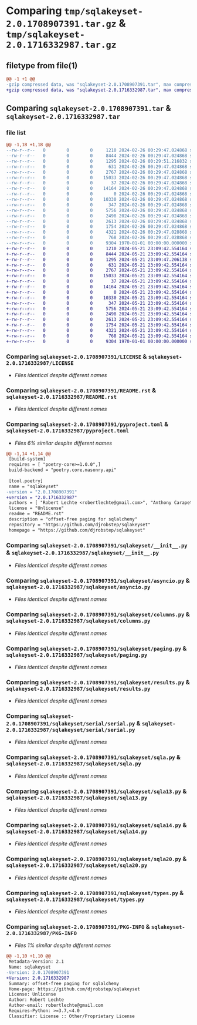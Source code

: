 # Comparing `tmp/sqlakeyset-2.0.1708907391.tar.gz` & `tmp/sqlakeyset-2.0.1716332987.tar.gz`

## filetype from file(1)

```diff
@@ -1 +1 @@
-gzip compressed data, was "sqlakeyset-2.0.1708907391.tar", max compression
+gzip compressed data, was "sqlakeyset-2.0.1716332987.tar", max compression
```

## Comparing `sqlakeyset-2.0.1708907391.tar` & `sqlakeyset-2.0.1716332987.tar`

### file list

```diff
@@ -1,18 +1,18 @@
--rw-r--r--   0        0        0     1210 2024-02-26 00:29:47.024868 sqlakeyset-2.0.1708907391/LICENSE
--rw-r--r--   0        0        0     8444 2024-02-26 00:29:47.024868 sqlakeyset-2.0.1708907391/README.rst
--rw-r--r--   0        0        0     1295 2024-02-26 00:29:51.216832 sqlakeyset-2.0.1708907391/pyproject.toml
--rw-r--r--   0        0        0      631 2024-02-26 00:29:47.024868 sqlakeyset-2.0.1708907391/sqlakeyset/__init__.py
--rw-r--r--   0        0        0     2767 2024-02-26 00:29:47.024868 sqlakeyset-2.0.1708907391/sqlakeyset/asyncio.py
--rw-r--r--   0        0        0    15033 2024-02-26 00:29:47.024868 sqlakeyset-2.0.1708907391/sqlakeyset/columns.py
--rw-r--r--   0        0        0       37 2024-02-26 00:29:47.024868 sqlakeyset-2.0.1708907391/sqlakeyset/constants.py
--rw-r--r--   0        0        0    14164 2024-02-26 00:29:47.024868 sqlakeyset-2.0.1708907391/sqlakeyset/paging.py
--rw-r--r--   0        0        0        0 2024-02-26 00:29:47.024868 sqlakeyset-2.0.1708907391/sqlakeyset/py.typed
--rw-r--r--   0        0        0    10330 2024-02-26 00:29:47.024868 sqlakeyset-2.0.1708907391/sqlakeyset/results.py
--rw-r--r--   0        0        0      347 2024-02-26 00:29:47.024868 sqlakeyset-2.0.1708907391/sqlakeyset/serial/__init__.py
--rw-r--r--   0        0        0     5756 2024-02-26 00:29:47.024868 sqlakeyset-2.0.1708907391/sqlakeyset/serial/serial.py
--rw-r--r--   0        0        0     2498 2024-02-26 00:29:47.024868 sqlakeyset-2.0.1708907391/sqlakeyset/sqla.py
--rw-r--r--   0        0        0     2613 2024-02-26 00:29:47.024868 sqlakeyset-2.0.1708907391/sqlakeyset/sqla13.py
--rw-r--r--   0        0        0     1754 2024-02-26 00:29:47.024868 sqlakeyset-2.0.1708907391/sqlakeyset/sqla14.py
--rw-r--r--   0        0        0     4321 2024-02-26 00:29:47.028868 sqlakeyset-2.0.1708907391/sqlakeyset/sqla20.py
--rw-r--r--   0        0        0      768 2024-02-26 00:29:47.028868 sqlakeyset-2.0.1708907391/sqlakeyset/types.py
--rw-r--r--   0        0        0     9304 1970-01-01 00:00:00.000000 sqlakeyset-2.0.1708907391/PKG-INFO
+-rw-r--r--   0        0        0     1210 2024-05-21 23:09:42.554164 sqlakeyset-2.0.1716332987/LICENSE
+-rw-r--r--   0        0        0     8444 2024-05-21 23:09:42.554164 sqlakeyset-2.0.1716332987/README.rst
+-rw-r--r--   0        0        0     1295 2024-05-21 23:09:47.206138 sqlakeyset-2.0.1716332987/pyproject.toml
+-rw-r--r--   0        0        0      631 2024-05-21 23:09:42.554164 sqlakeyset-2.0.1716332987/sqlakeyset/__init__.py
+-rw-r--r--   0        0        0     2767 2024-05-21 23:09:42.554164 sqlakeyset-2.0.1716332987/sqlakeyset/asyncio.py
+-rw-r--r--   0        0        0    15033 2024-05-21 23:09:42.554164 sqlakeyset-2.0.1716332987/sqlakeyset/columns.py
+-rw-r--r--   0        0        0       37 2024-05-21 23:09:42.554164 sqlakeyset-2.0.1716332987/sqlakeyset/constants.py
+-rw-r--r--   0        0        0    14164 2024-05-21 23:09:42.554164 sqlakeyset-2.0.1716332987/sqlakeyset/paging.py
+-rw-r--r--   0        0        0        0 2024-05-21 23:09:42.554164 sqlakeyset-2.0.1716332987/sqlakeyset/py.typed
+-rw-r--r--   0        0        0    10330 2024-05-21 23:09:42.554164 sqlakeyset-2.0.1716332987/sqlakeyset/results.py
+-rw-r--r--   0        0        0      347 2024-05-21 23:09:42.554164 sqlakeyset-2.0.1716332987/sqlakeyset/serial/__init__.py
+-rw-r--r--   0        0        0     5756 2024-05-21 23:09:42.554164 sqlakeyset-2.0.1716332987/sqlakeyset/serial/serial.py
+-rw-r--r--   0        0        0     2498 2024-05-21 23:09:42.554164 sqlakeyset-2.0.1716332987/sqlakeyset/sqla.py
+-rw-r--r--   0        0        0     2613 2024-05-21 23:09:42.554164 sqlakeyset-2.0.1716332987/sqlakeyset/sqla13.py
+-rw-r--r--   0        0        0     1754 2024-05-21 23:09:42.554164 sqlakeyset-2.0.1716332987/sqlakeyset/sqla14.py
+-rw-r--r--   0        0        0     4321 2024-05-21 23:09:42.554164 sqlakeyset-2.0.1716332987/sqlakeyset/sqla20.py
+-rw-r--r--   0        0        0      768 2024-05-21 23:09:42.554164 sqlakeyset-2.0.1716332987/sqlakeyset/types.py
+-rw-r--r--   0        0        0     9304 1970-01-01 00:00:00.000000 sqlakeyset-2.0.1716332987/PKG-INFO
```

### Comparing `sqlakeyset-2.0.1708907391/LICENSE` & `sqlakeyset-2.0.1716332987/LICENSE`

 * *Files identical despite different names*

### Comparing `sqlakeyset-2.0.1708907391/README.rst` & `sqlakeyset-2.0.1716332987/README.rst`

 * *Files identical despite different names*

### Comparing `sqlakeyset-2.0.1708907391/pyproject.toml` & `sqlakeyset-2.0.1716332987/pyproject.toml`

 * *Files 6% similar despite different names*

```diff
@@ -1,14 +1,14 @@
 [build-system]
 requires = [ "poetry-core>=1.0.0",]
 build-backend = "poetry.core.masonry.api"
 
 [tool.poetry]
 name = "sqlakeyset"
-version = "2.0.1708907391"
+version = "2.0.1716332987"
 authors = [ "Robert Lechte <robertlechte@gmail.com>", "Anthony Carapetis <anthony.carapetis@gmail.com>",]
 license = "Unlicense"
 readme = "README.rst"
 description = "offset-free paging for sqlalchemy"
 repository = "https://github.com/djrobstep/sqlakeyset"
 homepage = "https://github.com/djrobstep/sqlakeyset"
```

### Comparing `sqlakeyset-2.0.1708907391/sqlakeyset/__init__.py` & `sqlakeyset-2.0.1716332987/sqlakeyset/__init__.py`

 * *Files identical despite different names*

### Comparing `sqlakeyset-2.0.1708907391/sqlakeyset/asyncio.py` & `sqlakeyset-2.0.1716332987/sqlakeyset/asyncio.py`

 * *Files identical despite different names*

### Comparing `sqlakeyset-2.0.1708907391/sqlakeyset/columns.py` & `sqlakeyset-2.0.1716332987/sqlakeyset/columns.py`

 * *Files identical despite different names*

### Comparing `sqlakeyset-2.0.1708907391/sqlakeyset/paging.py` & `sqlakeyset-2.0.1716332987/sqlakeyset/paging.py`

 * *Files identical despite different names*

### Comparing `sqlakeyset-2.0.1708907391/sqlakeyset/results.py` & `sqlakeyset-2.0.1716332987/sqlakeyset/results.py`

 * *Files identical despite different names*

### Comparing `sqlakeyset-2.0.1708907391/sqlakeyset/serial/serial.py` & `sqlakeyset-2.0.1716332987/sqlakeyset/serial/serial.py`

 * *Files identical despite different names*

### Comparing `sqlakeyset-2.0.1708907391/sqlakeyset/sqla.py` & `sqlakeyset-2.0.1716332987/sqlakeyset/sqla.py`

 * *Files identical despite different names*

### Comparing `sqlakeyset-2.0.1708907391/sqlakeyset/sqla13.py` & `sqlakeyset-2.0.1716332987/sqlakeyset/sqla13.py`

 * *Files identical despite different names*

### Comparing `sqlakeyset-2.0.1708907391/sqlakeyset/sqla14.py` & `sqlakeyset-2.0.1716332987/sqlakeyset/sqla14.py`

 * *Files identical despite different names*

### Comparing `sqlakeyset-2.0.1708907391/sqlakeyset/sqla20.py` & `sqlakeyset-2.0.1716332987/sqlakeyset/sqla20.py`

 * *Files identical despite different names*

### Comparing `sqlakeyset-2.0.1708907391/sqlakeyset/types.py` & `sqlakeyset-2.0.1716332987/sqlakeyset/types.py`

 * *Files identical despite different names*

### Comparing `sqlakeyset-2.0.1708907391/PKG-INFO` & `sqlakeyset-2.0.1716332987/PKG-INFO`

 * *Files 1% similar despite different names*

```diff
@@ -1,10 +1,10 @@
 Metadata-Version: 2.1
 Name: sqlakeyset
-Version: 2.0.1708907391
+Version: 2.0.1716332987
 Summary: offset-free paging for sqlalchemy
 Home-page: https://github.com/djrobstep/sqlakeyset
 License: Unlicense
 Author: Robert Lechte
 Author-email: robertlechte@gmail.com
 Requires-Python: >=3.7,<4.0
 Classifier: License :: Other/Proprietary License
```

